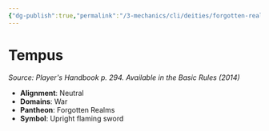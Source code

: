 ```yaml
---
{"dg-publish":true,"permalink":"/3-mechanics/cli/deities/forgotten-realms-tempus/","tags":["ttrpg-cli/compendium/src/5e/phb","ttrpg-cli/deity/forgotten-realms","ttrpg-cli/domain/war"],"noteIcon":""}
---
```


# Tempus
*Source: Player's Handbook p. 294. Available in the Basic Rules (2014)* 

- **Alignment**: Neutral
- **Domains**: War
- **Pantheon**: Forgotten Realms
- **Symbol**: Upright flaming sword